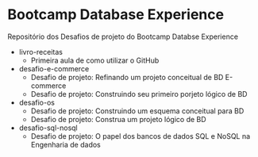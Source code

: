 # Bootcamp Database Experience

Repositório dos Desafios de projeto do Bootcamp Databse Experience

- livro-receitas
  - Primeira aula de como utilizar o GitHub
- desafio-e-commerce
  - Desafio de projeto: Refinando um projeto conceitual de BD E-commerce
  - Desafio de projeto: Construindo seu primeiro porjeto lógico de BD
- desafio-os
  - Desafio de projeto: Construindo um esquema conceitual para BD
  - Desafio de projeto: Construa um projeto lógico de BD
- desafio-sql-nosql
  - Desafio de projeto: O papel dos bancos de dados SQL e NoSQL na Engenharia de dados
